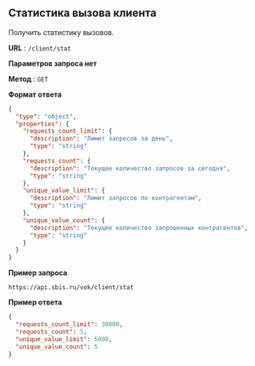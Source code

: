 ## Статистика вызова клиента

Получить статистику вызовов.

**URL** : `/client/stat`

**Параметров запроса нет**

**Метод** : `GET`

**Формат ответа**

```json
{
  "type": "object",
  "properties": {
    "requests_count_limit": {
      "description": "Лимит запросов за день",
      "type": "string"
    },
    "requests_count": {
      "description": "Текущее количество запросов за сегодня",
      "type": "string"
    },
    "unique_value_limit": {
      "description": "Лимит запросов по контрагентам",
      "type": "string"
    },
    "unique_value_count": {
      "description": "Текущее количество запрошенных контрагентов",
      "type": "string"
    }
  }
}
```

**Пример запроса**

```text
https://api.sbis.ru/vok/client/stat
```

**Пример ответа**

```json
{
  "requests_count_limit": 30000,
  "requests_count": 5,
  "unique_value_limit": 5000,
  "unique_value_count": 5
}
```
